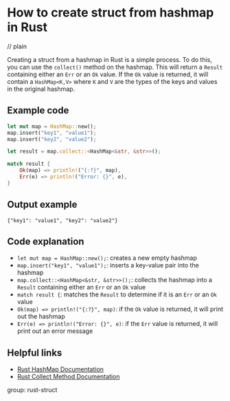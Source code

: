 # How to create struct from hashmap in Rust
// plain

Creating a struct from a hashmap in Rust is a simple process. To do this, you can use the `collect()` method on the hashmap. This will return a `Result` containing either an `Err` or an `Ok` value. If the `Ok` value is returned, it will contain a `HashMap<K,V>` where `K` and `V` are the types of the keys and values in the original hashmap.

## Example code

```rust
let mut map = HashMap::new();
map.insert("key1", "value1");
map.insert("key2", "value2");

let result = map.collect::<HashMap<&str, &str>>();

match result {
    Ok(map) => println!("{:?}", map),
    Err(e) => println!("Error: {}", e),
}
```

## Output example

```
{"key1": "value1", "key2": "value2"}
```

## Code explanation

- `let mut map = HashMap::new();`: creates a new empty hashmap
- `map.insert("key1", "value1");`: inserts a key-value pair into the hashmap
- `map.collect::<HashMap<&str, &str>>();`: collects the hashmap into a `Result` containing either an `Err` or an `Ok` value
- `match result {`: matches the `Result` to determine if it is an `Err` or an `Ok` value
- `Ok(map) => println!("{:?}", map)`: if the `Ok` value is returned, it will print out the hashmap
- `Err(e) => println!("Error: {}", e)`: if the `Err` value is returned, it will print out an error message

## Helpful links
- [Rust HashMap Documentation](https://doc.rust-lang.org/std/collections/struct.HashMap.html)
- [Rust Collect Method Documentation](https://doc.rust-lang.org/std/iter/trait.Iterator.html#method.collect)

group: rust-struct